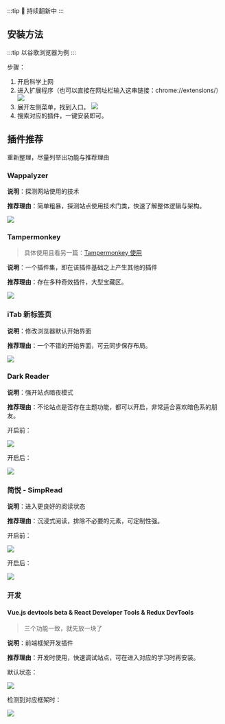 :::tip
🔨 持续翻新中
:::

## 安装方法

:::tip
以谷歌浏览器为例
:::

步骤：

1. 开启科学上网
2. 进入扩展程序（也可以直接在网址栏输入这串链接：chrome://extensions/）
   ![](./images/10.png)
3. 展开左侧菜单，找到入口。
   ![](./images/11.png)
4. 搜索对应的插件，一键安装即可。

## 插件推荐

重新整理，尽量列举出功能与推荐理由

### Wappalyzer

**说明**：探测网站使用的技术

**推荐理由**：简单粗暴，探测站点使用技术门类，快速了解整体逻辑与架构。

![](./images/1.png)

### Tampermonkey

> 具体使用且看另一篇：[Tampermonkey 使用](./Tampermonkey使用.md)


**说明**：一个插件集，即在该插件基础之上产生其他的插件

**推荐理由**：存在多种奇效插件，大型宝藏区。

![](./images/2.png)

### iTab 新标签页

**说明**：修改浏览器默认开始界面

**推荐理由**：一个不错的开始界面，可云同步保存布局。

![](./images/3.png)

### Dark Reader

**说明**：强开站点暗夜模式

**推荐理由**：不论站点是否存在主题功能，都可以开启，非常适合喜欢暗色系的朋友。

开启前：

![](./images/4.png)

开启后：

![](./images/5.png)

### 简悦 - SimpRead

**说明**：进入更良好的阅读状态

**推荐理由**：沉浸式阅读，排除不必要的元素，可定制性强。

开启前：

![](./images/6.png)

开启后：

![](./images/7.png)

### 开发

#### Vue.js devtools beta & React Developer Tools & Redux DevTools

> 三个功能一致，就先放一块了

**说明**：前端框架开发插件

**推荐理由**：开发时使用，快速调试站点，可在进入对应的学习时再安装。

默认状态：

![](./images/8.png)

检测到对应框架时：

![](./images/9.png)
